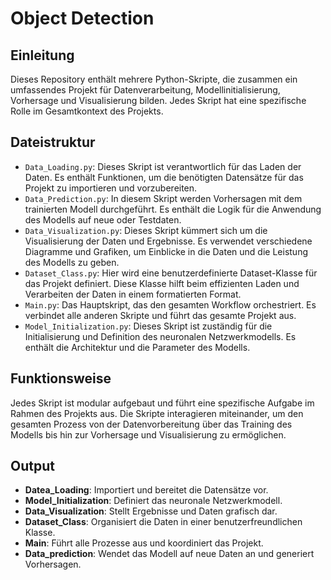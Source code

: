 # Object Detection

## Einleitung
Dieses Repository enthält mehrere Python-Skripte, die zusammen ein umfassendes Projekt für Datenverarbeitung, Modellinitialisierung, Vorhersage und Visualisierung bilden. Jedes Skript hat eine spezifische Rolle im Gesamtkontext des Projekts.

## Dateistruktur
- `Data_Loading.py`: Dieses Skript ist verantwortlich für das Laden der Daten. Es enthält Funktionen, um die benötigten Datensätze für das Projekt zu importieren und vorzubereiten.
- `Data_Prediction.py`: In diesem Skript werden Vorhersagen mit dem trainierten Modell durchgeführt. Es enthält die Logik für die Anwendung des Modells auf neue oder Testdaten.
- `Data_Visualization.py`: Dieses Skript kümmert sich um die Visualisierung der Daten und Ergebnisse. Es verwendet verschiedene Diagramme und Grafiken, um Einblicke in die Daten und die Leistung des Modells zu geben.
- `Dataset_Class.py`: Hier wird eine benutzerdefinierte Dataset-Klasse für das Projekt definiert. Diese Klasse hilft beim effizienten Laden und Verarbeiten der Daten in einem formatierten Format.
- `Main.py`: Das Hauptskript, das den gesamten Workflow orchestriert. Es verbindet alle anderen Skripte und führt das gesamte Projekt aus.
- `Model_Initialization.py`: Dieses Skript ist zuständig für die Initialisierung und Definition des neuronalen Netzwerkmodells. Es enthält die Architektur und die Parameter des Modells.

## Funktionsweise
Jedes Skript ist modular aufgebaut und führt eine spezifische Aufgabe im Rahmen des Projekts aus. Die Skripte interagieren miteinander, um den gesamten Prozess von der Datenvorbereitung über das Training des Modells bis hin zur Vorhersage und Visualisierung zu ermöglichen.

## Output
- **Datea_Loading**: Importiert und bereitet die Datensätze vor.
- **Model_Initialization**: Definiert das neuronale Netzwerkmodell.
- **Data_Visualization**: Stellt Ergebnisse und Daten grafisch dar.
- **Dataset_Class**: Organisiert die Daten in einer benutzerfreundlichen Klasse.
- **Main**: Führt alle Prozesse aus und koordiniert das Projekt.
- **Data_prediction**: Wendet das Modell auf neue Daten an und generiert Vorhersagen.
